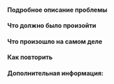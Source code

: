 <!-- 
ОТВЕТЫ ОСТАВЛЯТЬ ПОД СООТВЕТСТВУЮЩИЕ ЗАГОЛОВКИ
И не удалять или редактировать их!!
-->

#### Подробное описание проблемы

#### Что должно было произойти

#### Что произошло на самом деле

#### Как повторить

#### Дополнительная информация:
